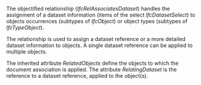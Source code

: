 The objectified relationship (_IfcRelAssociatesDataset_) handles the assignment of a dataset information (items of the select _IfcDatasetSelect_) to objects occurrences (subtypes of _IfcObject_) or object types (subtypes of _IfcTypeObject_).

The relationship is used to assign a dataset reference or a more detailed dataset information to objects. A single dataset reference can be applied to multiple objects.

The inherited attribute _RelatedObjects_ define the objects to which the document association is applied. The attribute _RelatingDataset_ is the reference to a dataset reference, applied to the object(s).
